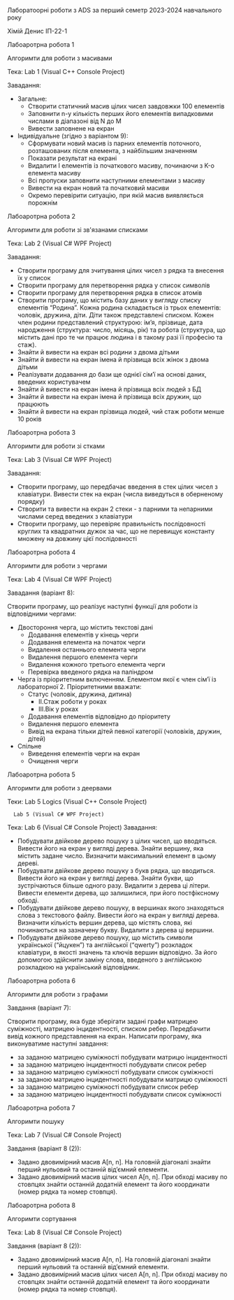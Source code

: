 Лаборатоорні роботи з ADS за перший семетр 2023-2024 навчального року

Хімій Денис ІП-22-1

Лабоаротрна робота 1

Алгоримти для роботи з масивами

Тека: Lab 1 (Visual C++ Console Project)

Завадання:

- Загальне:
  - Створити статичний масив цілих чисел завдовжки 100 елементів
  - Заповнити n-у кількість перших його елементів випадковими числами в діапазоні від N до M
  - Вивести заповнене на екран
- Індивідуальне (згідно з варіантом 9):
  - Сформувати новий масив із парних елементів поточного, розташованих після елемента, з найбільшим значенням
  - Показати результат на екрані
  - Видалити I елементів із початкового масиву, починаючи з K-о елемента масиву
  - Всі пропуски заповнити наступними елементами з масиву
  - Вивести на екран новий та початковий масиви
  - Окремо перевірити ситуацію, при якій масив виявляється порожнім

Лабоаротрна робота 2

Алгоримти для роботи зі зв'язанами списками

Тека: Lab 2 (Visual C# WPF Project)

Завадання:

- Створити програму для зчитування цілих чисел з рядка та внесення їх у список
- Створити програму для перетворення рядка у список символів
- Створити програму для перетворення рядка в список атомів
- Створити програму, що містить базу даних у вигляду списку елементів “Родина”. Кожна родина складається із трьох елементів: чоловік, дружина, діти. Діти також представлені списком. Кожен член родини представлений структурою: ім’я, прізвище, дата народження (структура: число, місяць, рік) та робота (структура, що містить дані про те чи працює людина і в такому разі її професію та стаж).
- Знайти й вивести на екран всі родини з двома дітьми
- Знайти й вивести на екран імена й прізвища всіх жінок з двома дітьми
- Реалізувати додавання до бази ще однієї сім’ї на основі даних, введених користувачем
- Знайти й вивести на екран імена й прізвища всіх людей з БД
- Знайти й вивести на екран імена й прізвища всіх дружин, що працюють
- Знайти й вивести на екран прізвища людей, чий стаж роботи менше 10 років

Лабоаротрна робота 3

Алгоримти для роботи зі стками

Тека: Lab 3 (Visual C# WPF Project)

Завадання:

- Створити програму, що передбачає введення в стек цілих чисел з клавіатури. Вивести стек на екран (числа виведуться в оберненому порядку)
- Створити та вивести на екран 2 стеки - з парними та непарними числами серед введених з клавіатури
- Створити програму, що перевіряє правильність послідовності круглих та квадратних дужок за час, що не перевищує константу множену на довжину цієї послідовності

Лабоаротрна робота 4

Алгоримти для роботи з чергами

Тека: Lab 4 (Visual C# WPF Project)

Завадання (варіант 8):

Створити програму, що реалізує наступні функції для роботи із відповідними чергами:

- Двостороння черга, що містить текстові дані
  - Додавання елементів у кінець черги
  - Додавання елемента на початок черги
  - Видалення останнього елемента черги
  - Видалення першого елемента черги
  - Видалення кожного третього елемента черги
  - Перевірка введеного рядка на паліндром
- Черга із пріоритетним включенням. Елементом якої є член сім’ї із лабораторної 2. Пріоритетними вважати:
  - Статус (чоловік, дружина, дитина)
    - II.Стаж роботи у роках
    - III.Вік у роках
  - Додавання елементів відповідно до пріоритету 
  - Видалення першого елемента
  - Вивід на екрана тільки дітей певної категорії (чоловіків, дружин, дітей)
- Спільне
  - Виведення елементів черги на екран
  - Очищення черги


Лабоаротрна робота 5

Алгоримти для роботи з деервами

Теки: Lab 5 Logics (Visual C++ Console Project)

      Lab 5 (Visual C# WPF Project)

Тека: Lab 6 (Visual C# Console Project)
Завадання:
- Побудувати двійкове дерево пошуку з цілих чисел, що вводяться. Вивести його на екран у вигляді дерева. Знайти вершину, яка містить задане число. Визначити максимальний елемент в цьому дереві.
- Побудувати двійкове дерево пошуку з букв рядка, що вводиться. Вивести його на екран у вигляді дерева. Знайти букви, що зустрічаються більше одного разу. Видалити з дерева ці літери. Вивести елементи дерева, що залишилися, при його постфіксному обході.
- Побудувати двійкове дерево пошуку, в вершинах якого знаходяться слова з текстового файлу. Вивести його на екран у вигляді дерева. Визначити кількість вершин дерева, що містять слова, які починаються на зазначену букву. Видалити з дерева ці вершини.
- Побудувати двійкове дерево пошуку, що містить символи української (“йцукен”) та англійської (“qwerty”) розкладок клавіатури, в якості значень та ключів вершин відповідно. За його допомогою здійснити заміну слова, введеного з англійською розкладкою на український відповідник.

Лабоаротрна робота 6

Алгоримти для роботи з графами

Завдання (варіант 7):

Створити програму, яка буде зберігати задані графи матрицею суміжності, матрицею інцидентності, списком ребер. Передбачити вивід кожного представлення на екран.
Написати програму, яка виконуватиме наступні завдання:
- за заданою матрицею суміжності побудувати матрицю інцидентності
- за заданою матрицею інцидентності побудувати список ребер
- за заданою матрицею суміжності побудувати список суміжності 
- за заданою матрицею інцидентності побудувати матрицю суміжності 
- за заданою матрицею суміжності побудувати список ребер
- за заданою матрицею інцидентності побудувати список суміжності 

Лабоаротрна робота 7

Алгоримти пошуку

Тека: Lab 7 (Visual C# Console Project)

Завдання (варіант 8 (2)):

- Задано двовимірний масив A[n, n]. На головній діагоналі знайти перший нульовий та останній від’ємний елементи.
- Задано двовимірний масив цілих чисел A[n, n]. При обході масиву по стовпцях знайти останній додатній елемент та його координати (номер рядка та номер стовпця).

Лабоаротрна робота 8

Алгоримти сортування

Тека: Lab 8 (Visual C# Console Project)

Завдання (варіант 8 (2)):

- Задано двовимірний масив A[n, n]. На головній діагоналі знайти перший нульовий та останній від’ємний елементи.
- Задано двовимірний масив цілих чисел A[n, n]. При обході масиву по стовпцях знайти останній додатній елемент та його координати (номер рядка та номер стовпця).
